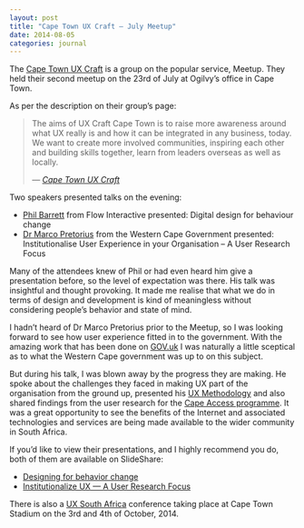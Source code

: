 ```yaml
---
layout: post
title: "Cape Town UX Craft – July Meetup"
date: 2014-08-05
categories: journal
---
```


The [Cape Town UX Craft](http://www.meetup.com/Cape-Town-UX-Craft-Meetup) is a group on the popular service, Meetup. They
held their second meetup on the 23rd of July at Ogilvy’s office in Cape Town.

As per the description on their group’s page:

<blockquote>
    <p>The aims of UX Craft Cape Town is to raise more awareness around what UX really is and how it can be integrated
        in any business, today. We want to create more involved communities, inspiring each other and building skills together,
        learn from leaders overseas as well as locally.</p>
    <cite>
        — <a href="http://www.meetup.com/Cape-Town-UX-Craft-Meetup">Cape Town UX Craft</a>
    </cite>
</blockquote>

Two speakers presented talks on the evening:

* [Phil Barrett](https://twitter.com/philbuktoo) from Flow Interactive presented: Digital design for behaviour change
* [Dr Marco Pretorius](https://twitter.com/PretoriusMarco) from the Western Cape Government presented: Institutionalise
User Experience in your Organisation – A User Research Focus

Many of the attendees knew of Phil or had even heard him give a presentation before, so the level of expectation was there.
His talk was insightful and thought provoking. It made me realise that what we do in terms of design and development is
kind of meaningless without considering people’s behavior and state of mind.

I hadn’t heard of Dr Marco Pretorius prior to the Meetup, so I was looking forward to see how user experience fitted in
to the government. With the amazing work that has been done on [GOV.uk](https://www.gov.uk) I was naturally a little sceptical
as to what the Western Cape government was up to on this subject.

But during his talk, I was blown away by the progress they are making. He spoke about the challenges they faced in making
UX part of the organisation from the ground up, presented his [UX Methodology](http://uxstrategy.co.za/institutionalise-ux-methodology)
and also shared findings from the user research for the [Cape Access programme](http://www.westerncape.gov.za/capeaccess).
It was a great opportunity to see the benefits of the Internet and associated technologies and services are being made available
to the wider community in South Africa.

If you’d like to view their presentations, and I highly recommend you do, both of them are available on SlideShare:

* [Designing for behavior change](http://www.slideshare.net/philbuk/designing-for-behaviour-change)
* [Institutionalize UX — A User Research Focus](http://www.slideshare.net/MarcoPretorius/institutionalize-ux-a-user-research-focus-uxcraft-meetup-cape-town)

There is also a [UX South Africa](http://www.uxsouthafrica.com) conference taking place at Cape Town Stadium on the 3rd
and 4th of October, 2014.
